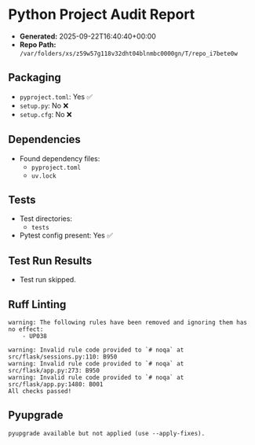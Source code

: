 # Python Project Audit Report

- **Generated:** 2025-09-22T16:40:40+00:00
- **Repo Path:** `/var/folders/xs/z59w57g118v32dht04blnmbc0000gn/T/repo_i7bete0w`

## Packaging
- `pyproject.toml`: Yes ✅
- `setup.py`: No ❌
- `setup.cfg`: No ❌

## Dependencies
- Found dependency files:
  - `pyproject.toml`
  - `uv.lock`

## Tests
- Test directories:
  - `tests`
- Pytest config present: Yes ✅

## Test Run Results
- Test run skipped.

## Ruff Linting
```
warning: The following rules have been removed and ignoring them has no effect:
    - UP038

warning: Invalid rule code provided to `# noqa` at src/flask/sessions.py:110: B950
warning: Invalid rule code provided to `# noqa` at src/flask/app.py:273: B950
warning: Invalid rule code provided to `# noqa` at src/flask/app.py:1480: B001
All checks passed!
```

## Pyupgrade
```
pyupgrade available but not applied (use --apply-fixes).
```
